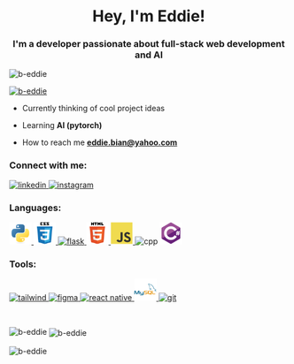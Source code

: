 <h1 align="center">Hey, I'm Eddie!</h1>
<h3 align="center">I'm a developer passionate about full-stack web development and AI</h3>

<p align="left"> <img src="https://komarev.com/ghpvc/?username=b-eddie&label=Profile%20views&color=0e75b6&style=flat" alt="b-eddie" /> </p>

<p align="left"> <a href="https://github.com/ryo-ma/github-profile-trophy"><img src="https://github-profile-trophy.vercel.app/?username=b-eddie" alt="b-eddie" /></a> </p>

- Currently thinking of cool project ideas

- Learning **AI (pytorch)**

- How to reach me **[eddie.bian@yahoo.com](mailto:eddie.bian@yahoo.com)**

<h3 align="left">Connect with me:</h3>
<p align="left">
  <a href="https://www.linkedin.com/in/eddiebian/" target="_blank">
    <img src="https://img.icons8.com/?size=100&id=xuvGCOXi8Wyg&format=png&color=000000" alt="linkedin" width="40" height="40" />
  </a>
  <a href="https://www.instagram.com/eddie.bian/" target="_blank">
    <img src="https://img.icons8.com/?size=100&id=Xy10Jcu1L2Su&format=png&color=000000" alt="instagram" width="40" height="40" />
  </a>
  </a>
</p>

<h3 align="left">Languages:</h3>
<p align="left">
  <a href="https://www.python.org" target="_blank" rel="noreferrer">
    <img src="https://raw.githubusercontent.com/devicons/devicon/master/icons/python/python-original.svg" alt="python" width="40" height="40"/>
  </a>
  <a href="https://www.w3schools.com/css/" target="_blank" rel="noreferrer">
    <img src="https://raw.githubusercontent.com/devicons/devicon/master/icons/css3/css3-original-wordmark.svg" alt="css3" width="40" height="40"/>
  </a>
  <a href="https://flask.palletsprojects.com/" target="_blank" rel="noreferrer">
    <img src="https://static-00.iconduck.com/assets.00/flask-icon-399x512-v0hqbifs.png" alt="flask" width="40" height="40" />
  </a>
  <a href="https://www.w3.org/html/" target="_blank" rel="noreferrer">
    <img src="https://raw.githubusercontent.com/devicons/devicon/master/icons/html5/html5-original-wordmark.svg" alt="html5" width="40" height="40"/>
  </a>
  <a href="https://developer.mozilla.org/en-US/docs/Web/JavaScript" target="_blank" rel="noreferrer">
    <img src="https://raw.githubusercontent.com/devicons/devicon/master/icons/javascript/javascript-original.svg" alt="javascript" width="40" height="40"/>
  </a>
  <a>
    <img src="https://cdn-icons-png.flaticon.com/512/6132/6132222.png" alt="cpp" width="40" height="40"/>
  </a>
  <a href="https://www.w3schools.com/cs/" target="_blank" rel="noreferrer">
    <img src="https://raw.githubusercontent.com/devicons/devicon/master/icons/csharp/csharp-original.svg" alt="csharp" width="40" height="40"/>
  </a>
</p>

<h3 align="left">Tools:</h3>
<p align="left">
  <a href="https://v3.tailwindcss.com/" target="_blank" rel="noreferrer">
    <img src="https://icon.icepanel.io/Technology/svg/Tailwind-CSS.svg" alt="tailwind" width="40" height="40"/>
  </a>
  <a href="https://www.figma.com/" target="_blank" rel="noreferrer">
    <img src="https://cdn-icons-png.flaticon.com/512/5968/5968705.png" alt="figma" width="40" height="40"/>
  </a>
  <a href="https://reactnative.dev/" target="_blank" rel="noreferrer">
    <img src="https://cdn-icons-png.flaticon.com/512/1126/1126012.png" alt="react native" width="40" height="40"/>
  </a>
  <a href="https://www.mysql.com/" target="_blank" rel="noreferrer">
    <img src="https://raw.githubusercontent.com/devicons/devicon/master/icons/mysql/mysql-original-wordmark.svg" alt="mysql" width="40" height="40"/>
  </a>
  <a href="https://git-scm.com/" target="_blank" rel="noreferrer">
    <img src="https://www.vectorlogo.zone/logos/git-scm/git-scm-icon.svg" alt="git" width="40" height="40"/>
  </a>
</p>

<br>
<div style="justify-content: center;">
  <p><img align="left" src="https://github-readme-stats.vercel.app/api/top-langs?username=b-eddie&show_icons=true&locale=en&layout=compact" alt="b-eddie" /></p>
  <p>&nbsp;<img align="center" src="https://github-readme-stats.vercel.app/api?username=b-eddie&show_icons=true&locale=en" alt="b-eddie" /></p>
</div>
<p><img align="center" src="https://github-readme-streak-stats.herokuapp.com/?user=b-eddie&" alt="b-eddie" /></p>
